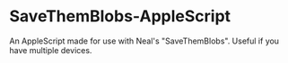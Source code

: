 # SaveThemBlobs-AppleScript
An AppleScript made for use with Neal's "SaveThemBlobs". Useful if you have multiple devices.
